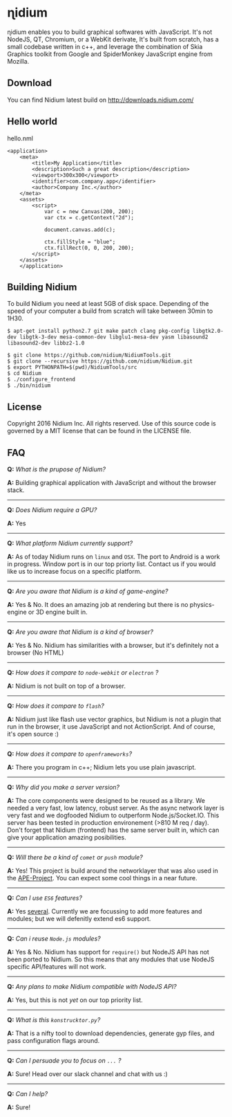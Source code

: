 # ɳidium

ɳidium enables you to build graphical softwares with JavaScript. It's not NodeJS, QT, Chromium, or a WebKit derivate, It's built from scratch, has a small codebase written in c++, and leverage the combination of Skia Graphics toolkit from Google and SpiderMonkey JavaScript engine from Mozilla. 

## Download

You can find Nidium latest build on http://downloads.nidium.com/

## Hello world

hello.nml

```
<application>
    <meta>
        <title>My Application</title>
        <description>Such a great description</description>
        <viewport>300x300</viewport>
        <identifier>com.company.app</identifier>
        <author>Company Inc.</author>
    </meta>
    <assets>
        <script>
            var c = new Canvas(200, 200);
            var ctx = c.getContext("2d");

            document.canvas.add(c);

            ctx.fillStyle = "blue";
            ctx.fillRect(0, 0, 200, 200);
        </script>
    </assets>
    </application>
```

## Building Nidium

To build Nidium you need at least 5GB of disk space. Depending of the speed of your computer a build from scratch will take between 30min to 1H30.

```
$ apt-get install python2.7 git make patch clang pkg-config libgtk2.0-dev libgtk-3-dev mesa-common-dev libglu1-mesa-dev yasm libasound2 libasound2-dev libbz2-1.0

$ git clone https://github.com/nidium/NidiumTools.git
$ git clone --recursive https://github.com/nidium/Nidium.git
$ export PYTHONPATH=$(pwd)/NidiumTools/src
$ cd Nidium
$ ./configure_frontend
$ ./bin/nidium
```

## License

Copyright 2016 Nidium Inc. All rights reserved.
Use of this source code is governed by a MIT license that can be found in the LICENSE file.

## FAQ

**Q:** _What is the prupose of Nidium?_

**A:** Building graphical application with JavaScript and without the browser stack.

---

**Q:** _Does Nidium require a GPU?_

**A:** Yes

---

**Q:** _What platform Nidium currently support?_

**A:** As of today Nidium runs on `linux` and `OSX`. The port to Android is a work in progress. Window port is in our top priorty list. 
Contact us if you would like us to increase focus on a specific platform.

---

**Q:** _Are you aware that Nidium is a kind of game-engine?_

**A:** Yes & No. It does an amazing job at rendering but there is no physics-engine or 3D engine built in.

---

**Q:** _Are you aware that Nidium is a kind of browser?_

**A:** Yes & No. Nidium has similarities with a browser, but it's definitely not a browser (No HTML)

---

**Q:** _How does it compare to `node-webkit` or `electron` ?_

**A:**  Nidium is not built on top of a browser.

---

**Q:** _How does it compare to `flash`?_

**A:** Nidium just like flash use vector graphics, but Nidium is not a plugin that run in the browser, it use JavaScript and not ActionScript. And of course, it's open source :)

---

**Q:** _How does it compare to `openframeworks`?_

**A:** There you program in c++; Nidium lets you use plain javascript.

---

**Q:** _Why did you make a server version?_

**A:** The core components were designed to be reused as a library.
   We needed a very fast, low latency, robust server. As the async network layer is very fast and we dogfooded Nidium to outperform Node.js/Socket.IO. 
   This server has been tested in production environement (>810 M req / day).
   Don't forget that Nidium (frontend) has the same server built in, which can give your application amazing posibilities.

---

**Q:** _Will there be a kind of `comet` or `push` module?_

**A:** Yes! This project is build around the networklayer that was also used in the
   [APE-Project](http://ape-project.org/). You can expect some cool things in a near future.

---

**Q:** _Can I use `ES6` features?_

**A:** Yes [several](https://kangax.github.io/compat-table/es6/#firefox31). Currently 
   we are focussing to add more features and modules; but we will defenitly 
   extend es6 support.

---

**Q:** _Can i reuse `Node.js` modules?_

**A:** Yes & No. Nidium has support for `require()` but NodeJS API has not been ported to Nidium. So this means that any modules that use NodeJS specific API/features will not work. 

---

**Q:** _Any plans to make Nidium compatible with NodeJS API?_

**A:** Yes, but this is not _yet_ on our top priority list. 

---

**Q:** _What is this `konstrucktor.py`?_

**A:** That is a nifty tool to download dependencies, generate gyp files, and pass 
   configuration flags around.

---

**Q:** _Can I persuade you to focus on `...` ?_

**A:** Sure! Head over our slack channel and chat with us :)

---

**Q:** _Can I help?_

**A:** Sure!
